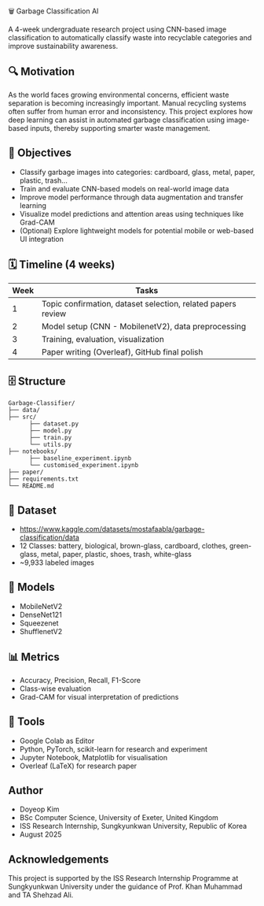 🗑️ Garbage Classification AI

A 4-week undergraduate research project using CNN-based image classification to automatically classify waste into recyclable categories and improve sustainability awareness.

## 🔍 Motivation

As the world faces growing environmental concerns, efficient waste separation is becoming increasingly important. Manual recycling systems often suffer from human error and inconsistency. This project explores how deep learning can assist in automated garbage classification using image-based inputs, thereby supporting smarter waste management.

## 🎯 Objectives

* Classify garbage images into categories: cardboard, glass, metal, paper, plastic, trash...
* Train and evaluate CNN-based models on real-world image data
* Improve model performance through data augmentation and transfer learning
* Visualize model predictions and attention areas using techniques like Grad-CAM
* (Optional) Explore lightweight models for potential mobile or web-based UI integration


## 🗓️ Timeline (4 weeks)
| Week | Tasks |
|------|-------|
| 1 | Topic confirmation, dataset selection, related papers review |
| 2 | Model setup (CNN - MobilenetV2), data preprocessing |
| 3 | Training, evaluation, visualization |
| 4 | Paper writing (Overleaf), GitHub final polish |

## 🗄️ Structure
```
Garbage-Classifier/
├── data/
├── src/
      ├── dataset.py
      ├── model.py
      ├── train.py
      └── utils.py
├── notebooks/
      ├── baseline_experiment.ipynb
      └── customised_experiment.ipynb
├── paper/
├── requirements.txt
└── README.md
```
## 📁 Dataset
- https://www.kaggle.com/datasets/mostafaabla/garbage-classification/data
- 12 Classes: battery, biological, brown-glass, cardboard, clothes, green-glass, metal, paper, plastic, shoes, trash, white-glass
- ~9,933 labeled images

## 🧠 Models
- MobileNetV2
- DenseNet121
- Squeezenet
- ShufflenetV2

## 📊 Metrics
- Accuracy, Precision, Recall, F1-Score
- Class-wise evaluation
- Grad-CAM for visual interpretation of predictions

## 📄 Tools
- Google Colab as Editor
- Python, PyTorch, scikit-learn for research and experiment
- Jupyter Notebook, Matplotlib for visualisation
- Overleaf (LaTeX) for research paper

## Author
- Doyeop Kim
- BSc Computer Science, University of Exeter, United Kingdom
- ISS Research Internship, Sungkyunkwan University, Republic of Korea
- August 2025

## Acknowledgements
This project is supported by the ISS Research Internship Programme at Sungkyunkwan University under the guidance of Prof. Khan Muhammad and TA Shehzad Ali.
